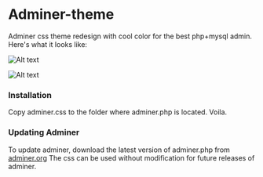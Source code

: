 # Adminer-theme
Adminer css theme redesign with cool color for the best php+mysql admin. Here's what it looks like:

![Alt text](https://s9.postimg.org/uv1jo54e7/Screenshot_1.png?raw=true "Title")

![Alt text](https://s9.postimg.org/5c97b7d59/Screenshot_2.png?raw=true "Title")

### Installation
Copy adminer.css to the folder where adminer.php is located. Voila.

### Updating Adminer

To update adminer, download the latest version of adminer.php from [adminer.org][1] The css can be used without modification for future releases of adminer.

  [1]: http://www.adminer.org
